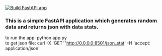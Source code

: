 [![Build FastAPI app](https://github.com/brauden/individual-project-1/actions/workflows/main.yml/badge.svg)](https://github.com/brauden/individual-project-1/actions/workflows/main.yml)

### This is a simple FastAPI application which generates random data and returns json with data stats.

to run the app: python app.py\
to get json file: curl -X 'GET' 'http://0.0.0.0:8501/json_stat' -H 'accept: application/json'
